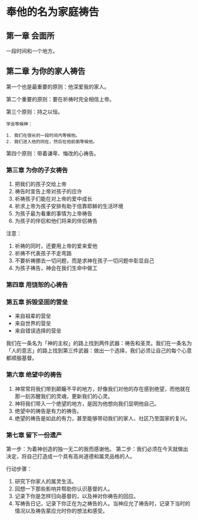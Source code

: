 # 奉他的名为家庭祷告

## 第一章 会面所

一段时间和一个地方。

## 第二章 为你的家人祷告

第一个也是最重要的原则：他深爱我的家人。

第二个重要的原则：要在祈祷时完全相信上帝。

第三个原则：持之以恒。

```
学会等候神：

1. 我们在很长的一段时间内等候他。
2. 我们进入他的同在，然后在他前面等候他。
```

第四个原则：带着谦卑、悔改的心祷告。

### 第三章 为你的子女祷告

1. 把我们的孩子交给上帝
2. 祷告时宣告上帝对孩子的应许
3. 祈祷孩子们能在对上帝的爱中成长
4. 祈求上帝为孩子安排有助于信靠耶稣的生活环境
5. 为孩子最为看重的事情为上帝祷告
6. 为孩子的伴侣和他们将来的伴侣祷告

注意：
1. 祈祷的同时，还要用上帝的爱来爱他
2. 祈祷不代表孩子不走弯路
3. 不要祈祷挪去一切问题，而是求神在孩子一切问题中彰显自己
4. 为孩子祷告，神会在我们生命中做工

### 第四章 用饶恕的心祷告

### 第五章 拆毁坚固的营垒

- 来自祖辈的营垒
- 来自世界的营垒
- 来自错误选择的营垒

我们在一条名为「神的主权」的路上找到两件武器：祷告和圣灵。我们在一条名为「人的意志」的路上找到第三件武器：做出一个选择，我们必须让自己的每个心意都顺服基督。

### 第六章 绝望中的祷告

1. 神常常将我们带到颠簸不平的地方，好像我们对他的存在感到绝望，而他就在那一刻苏醒我们的灵魂，更新我们的心灵。
2. 神将我们带入一个绝望的地方，是因为他想向我们显明他自己。
3. 绝望中的祷告是有力的祷告。
4. 绝望的祷告是如此的有力，甚至能够带动我们的家人、社区乃至国家的复兴。

### 第七章 留下一份遗产

第一步：为着神创造的独一无二的我而感谢他。
第二步：我们必须在今天就做出决定，将自己打造成一个具有高尚道德和属灵品格的人。

行动步骤：

1. 研究下你家人的属灵生活。
2. 回想一下那些影响并帮助你认识基督的人。
3. 记录下你是怎样归向基督的，以及神对你祷告的回应。
4. 写祷告日记，记录下你正在为之祷告的人。当神应允了祷告时，记录下当时的情况以及祷告蒙应允时你的想法和感受。
